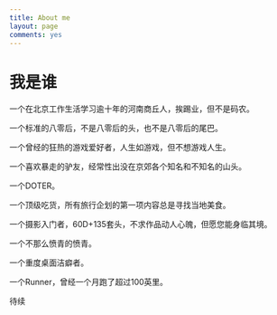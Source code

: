 ```yaml
---
title: About me
layout: page
comments: yes
---
```


# 我是谁

一个在北京工作生活学习逾十年的河南商丘人，挨踢业，但不是码农。
 
一个标准的八零后，不是八零后的头，也不是八零后的尾巴。
 
一个曾经的狂热的游戏爱好者，人生如游戏，但不想游戏人生。
 
一个喜欢暴走的驴友，经常性出没在京郊各个知名和不知名的山头。
 
一个DOTER。
 
一个顶级吃货，所有旅行企划的第一项内容总是寻找当地美食。
 
一个摄影入门者，60D+135套头，不求作品动人心魄，但愿您能身临其境。
 
一个不那么愤青的愤青。
 
一个重度桌面洁癖者。
 
一个Runner，曾经一个月跑了超过100英里。
 
待续




